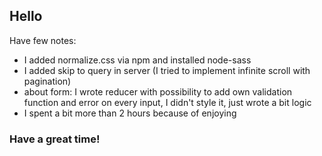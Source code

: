 ## Hello

Have few notes:

- I added normalize.css via npm and installed node-sass
- I added skip to query in server (I tried to implement infinite scroll with pagination)
- about form: I wrote reducer with possibility to add own validation function and error on every input, I didn't style it, just wrote a bit logic
- I spent a bit more than 2 hours because of enjoying

### Have a great time!
